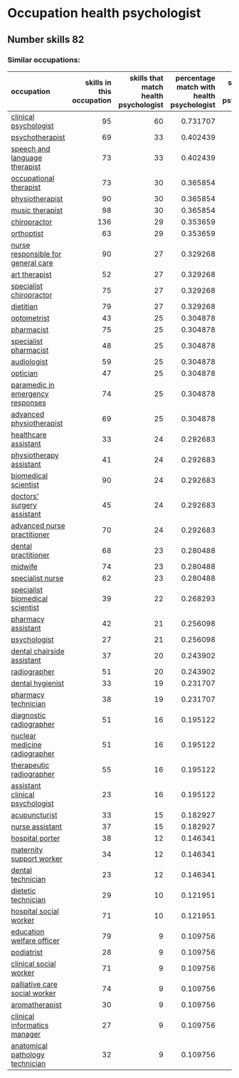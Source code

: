 # Occupation health psychologist
## Number skills 82
### Similar occupations:
| occupation                                                                  |   skills in this occupation |   skills that match health psychologist |   percentage match with health psychologist |   skills not in health psychologist |
|:----------------------------------------------------------------------------|----------------------------:|----------------------------------------:|--------------------------------------------:|------------------------------------:|
| [clinical psychologist](clinical_psychologist.md)                           |                          95 |                                      60 |                                    0.731707 |                                  35 |
| [psychotherapist](psychotherapist.md)                                       |                          69 |                                      33 |                                    0.402439 |                                  36 |
| [speech and language therapist](speech_and_language_therapist.md)           |                          73 |                                      33 |                                    0.402439 |                                  40 |
| [occupational therapist](occupational_therapist.md)                         |                          73 |                                      30 |                                    0.365854 |                                  43 |
| [physiotherapist](physiotherapist.md)                                       |                          90 |                                      30 |                                    0.365854 |                                  60 |
| [music therapist](music_therapist.md)                                       |                          98 |                                      30 |                                    0.365854 |                                  68 |
| [chiropractor](chiropractor.md)                                             |                         136 |                                      29 |                                    0.353659 |                                 107 |
| [orthoptist](orthoptist.md)                                                 |                          63 |                                      29 |                                    0.353659 |                                  34 |
| [nurse responsible for general care](nurse_responsible_for_general_care.md) |                          90 |                                      27 |                                    0.329268 |                                  63 |
| [art therapist](art_therapist.md)                                           |                          52 |                                      27 |                                    0.329268 |                                  25 |
| [specialist chiropractor](specialist_chiropractor.md)                       |                          75 |                                      27 |                                    0.329268 |                                  48 |
| [dietitian](dietitian.md)                                                   |                          79 |                                      27 |                                    0.329268 |                                  52 |
| [optometrist](optometrist.md)                                               |                          43 |                                      25 |                                    0.304878 |                                  18 |
| [pharmacist](pharmacist.md)                                                 |                          75 |                                      25 |                                    0.304878 |                                  50 |
| [specialist pharmacist](specialist_pharmacist.md)                           |                          48 |                                      25 |                                    0.304878 |                                  23 |
| [audiologist](audiologist.md)                                               |                          59 |                                      25 |                                    0.304878 |                                  34 |
| [optician](optician.md)                                                     |                          47 |                                      25 |                                    0.304878 |                                  22 |
| [paramedic in emergency responses](paramedic_in_emergency_responses.md)     |                          74 |                                      25 |                                    0.304878 |                                  49 |
| [advanced physiotherapist](advanced_physiotherapist.md)                     |                          69 |                                      25 |                                    0.304878 |                                  44 |
| [healthcare assistant](healthcare_assistant.md)                             |                          33 |                                      24 |                                    0.292683 |                                   9 |
| [physiotherapy assistant](physiotherapy_assistant.md)                       |                          41 |                                      24 |                                    0.292683 |                                  17 |
| [biomedical scientist](biomedical_scientist.md)                             |                          90 |                                      24 |                                    0.292683 |                                  66 |
| [doctors' surgery assistant](doctors'_surgery_assistant.md)                 |                          45 |                                      24 |                                    0.292683 |                                  21 |
| [advanced nurse practitioner](advanced_nurse_practitioner.md)               |                          70 |                                      24 |                                    0.292683 |                                  46 |
| [dental practitioner](dental_practitioner.md)                               |                          68 |                                      23 |                                    0.280488 |                                  45 |
| [midwife](midwife.md)                                                       |                          74 |                                      23 |                                    0.280488 |                                  51 |
| [specialist nurse](specialist_nurse.md)                                     |                          62 |                                      23 |                                    0.280488 |                                  39 |
| [specialist biomedical scientist](specialist_biomedical_scientist.md)       |                          39 |                                      22 |                                    0.268293 |                                  17 |
| [pharmacy assistant](pharmacy_assistant.md)                                 |                          42 |                                      21 |                                    0.256098 |                                  21 |
| [psychologist](psychologist.md)                                             |                          27 |                                      21 |                                    0.256098 |                                   6 |
| [dental chairside assistant](dental_chairside_assistant.md)                 |                          37 |                                      20 |                                    0.243902 |                                  17 |
| [radiographer](radiographer.md)                                             |                          51 |                                      20 |                                    0.243902 |                                  31 |
| [dental hygienist](dental_hygienist.md)                                     |                          33 |                                      19 |                                    0.231707 |                                  14 |
| [pharmacy technician](pharmacy_technician.md)                               |                          38 |                                      19 |                                    0.231707 |                                  19 |
| [diagnostic radiographer](diagnostic_radiographer.md)                       |                          51 |                                      16 |                                    0.195122 |                                  35 |
| [nuclear medicine radiographer](nuclear_medicine_radiographer.md)           |                          51 |                                      16 |                                    0.195122 |                                  35 |
| [therapeutic radiographer](therapeutic_radiographer.md)                     |                          55 |                                      16 |                                    0.195122 |                                  39 |
| [assistant clinical psychologist](assistant_clinical_psychologist.md)       |                          23 |                                      16 |                                    0.195122 |                                   7 |
| [acupuncturist](acupuncturist.md)                                           |                          33 |                                      15 |                                    0.182927 |                                  18 |
| [nurse assistant](nurse_assistant.md)                                       |                          37 |                                      15 |                                    0.182927 |                                  22 |
| [hospital porter](hospital_porter.md)                                       |                          38 |                                      12 |                                    0.146341 |                                  26 |
| [maternity support worker](maternity_support_worker.md)                     |                          34 |                                      12 |                                    0.146341 |                                  22 |
| [dental technician](dental_technician.md)                                   |                          23 |                                      12 |                                    0.146341 |                                  11 |
| [dietetic technician](dietetic_technician.md)                               |                          29 |                                      10 |                                    0.121951 |                                  19 |
| [hospital social worker](hospital_social_worker.md)                         |                          71 |                                      10 |                                    0.121951 |                                  61 |
| [education welfare officer](education_welfare_officer.md)                   |                          79 |                                       9 |                                    0.109756 |                                  70 |
| [podiatrist](podiatrist.md)                                                 |                          28 |                                       9 |                                    0.109756 |                                  19 |
| [clinical social worker](clinical_social_worker.md)                         |                          71 |                                       9 |                                    0.109756 |                                  62 |
| [palliative care social worker](palliative_care_social_worker.md)           |                          74 |                                       9 |                                    0.109756 |                                  65 |
| [aromatherapist](aromatherapist.md)                                         |                          30 |                                       9 |                                    0.109756 |                                  21 |
| [clinical informatics manager](clinical_informatics_manager.md)             |                          27 |                                       9 |                                    0.109756 |                                  18 |
| [anatomical pathology technician](anatomical_pathology_technician.md)       |                          32 |                                       9 |                                    0.109756 |                                  23 |
